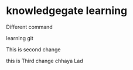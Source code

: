 # knowledgegate learning 
Different command

learning git

This is second change

this is Third change
 chhaya Lad
